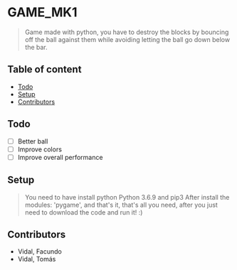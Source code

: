 # GAME_MK1
> Game made with python, you have to destroy the blocks by bouncing off the ball against them while avoiding letting the ball go down below the bar.

## Table of content
* [Todo](#todo)
* [Setup](#setup)
* [Contributors](#contributors)

## Todo

- [ ] 	Better ball
- [ ]	Improve colors 
- [ ]	Improve overall performance

## Setup
> You need to have install python Python 3.6.9 and pip3
> After install the modules: 'pygame', and that's it, that's all you need, after you just need to download the code and run it! :)

## Contributors
* Vidal, Facundo
* Vidal, Tomás
